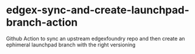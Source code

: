 # edgex-sync-and-create-launchpad-branch-action
Github Action to sync an upstream edgexfoundry repo and then create an ephimeral launchpad branch with the right versioning

